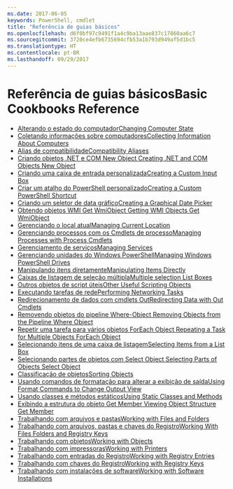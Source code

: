 ```yaml
---
ms.date: 2017-06-05
keywords: PowerShell, cmdlet
title: "Referência de guias básicos"
ms.openlocfilehash: d6f0bf97c9491f1a4c9ba13aae837c17860aa6c7
ms.sourcegitcommit: 3720ce4efb6735694cfb53a1b793d949af5d1bc5
ms.translationtype: HT
ms.contentlocale: pt-BR
ms.lasthandoff: 09/29/2017
---
```

# <a name="basic-cookbooks-reference"></a><span data-ttu-id="36495-103">Referência de guias básicos</span><span class="sxs-lookup"><span data-stu-id="36495-103">Basic Cookbooks Reference</span></span>

- [<span data-ttu-id="36495-104">Alterando o estado do computador</span><span class="sxs-lookup"><span data-stu-id="36495-104">Changing Computer State</span></span>](Changing-Computer-State.md)
- [<span data-ttu-id="36495-105">Coletando informações sobre computadores</span><span class="sxs-lookup"><span data-stu-id="36495-105">Collecting Information About Computers</span></span>](Collecting-Information-About-Computers.md)
- [<span data-ttu-id="36495-106">Alias de compatibilidade</span><span class="sxs-lookup"><span data-stu-id="36495-106">Compatibility Aliases</span></span>](Appendix-1---Compatibility-Aliases.md)
- [<span data-ttu-id="36495-107">Criando objetos .NET e COM New Object </span><span class="sxs-lookup"><span data-stu-id="36495-107">Creating .NET and COM Objects  New Object </span></span>](Creating-.NET-and-COM-Objects--New-Object-.md)
- [<span data-ttu-id="36495-108">Criando uma caixa de entrada personalizada</span><span class="sxs-lookup"><span data-stu-id="36495-108">Creating a Custom Input Box</span></span>](Creating-a-Custom-Input-Box.md)
- [<span data-ttu-id="36495-109">Criar um atalho do PowerShell personalizado</span><span class="sxs-lookup"><span data-stu-id="36495-109">Creating a Custom PowerShell Shortcut</span></span>](Appendix-2---Creating-a-Custom-PowerShell-Shortcut.md)
- [<span data-ttu-id="36495-110">Criando um seletor de data gráfico</span><span class="sxs-lookup"><span data-stu-id="36495-110">Creating a Graphical Date Picker</span></span>](Creating-a-Graphical-Date-Picker.md)
- [<span data-ttu-id="36495-111">Obtendo objetos WMI Get WmiObject </span><span class="sxs-lookup"><span data-stu-id="36495-111">Getting WMI Objects  Get WmiObject </span></span>](Getting-WMI-Objects--Get-WmiObject-.md)
- [<span data-ttu-id="36495-112">Gerenciando o local atual</span><span class="sxs-lookup"><span data-stu-id="36495-112">Managing Current Location</span></span>](Managing-Current-Location.md)
- [<span data-ttu-id="36495-113">Gerenciando processos com os Cmdlets de processo</span><span class="sxs-lookup"><span data-stu-id="36495-113">Managing Processes with Process Cmdlets</span></span>](Managing-Processes-with-Process-Cmdlets.md)
- [<span data-ttu-id="36495-114">Gerenciamento de serviços</span><span class="sxs-lookup"><span data-stu-id="36495-114">Managing Services</span></span>](Managing-Services.md)
- [<span data-ttu-id="36495-115">Gerenciando unidades do Windows PowerShell</span><span class="sxs-lookup"><span data-stu-id="36495-115">Managing Windows PowerShell Drives</span></span>](Managing-Windows-PowerShell-Drives.md)
- [<span data-ttu-id="36495-116">Manipulando itens diretamente</span><span class="sxs-lookup"><span data-stu-id="36495-116">Manipulating Items Directly</span></span>](Manipulating-Items-Directly.md)
- [<span data-ttu-id="36495-117">Caixas de listagem de seleção múltipla</span><span class="sxs-lookup"><span data-stu-id="36495-117">Multiple selection List Boxes</span></span>](Multiple-selection-List-Boxes.md)
- [<span data-ttu-id="36495-118">Outros objetos de script úteis</span><span class="sxs-lookup"><span data-stu-id="36495-118">Other Useful Scripting Objects</span></span>](Other-Useful-Scripting-Objects.md)
- [<span data-ttu-id="36495-119">Executando tarefas de rede</span><span class="sxs-lookup"><span data-stu-id="36495-119">Performing Networking Tasks</span></span>](Performing-Networking-Tasks.md)
- [<span data-ttu-id="36495-120">Redirecionamento de dados com cmdlets Out</span><span class="sxs-lookup"><span data-stu-id="36495-120">Redirecting Data with Out   Cmdlets</span></span>](Redirecting-Data-with-Out---Cmdlets.md)
- [<span data-ttu-id="36495-121">Removendo objetos do pipeline Where-Object </span><span class="sxs-lookup"><span data-stu-id="36495-121">Removing Objects from the Pipeline  Where Object </span></span>](Removing-Objects-from-the-Pipeline--Where-Object-.md)
- [<span data-ttu-id="36495-122">Repetir uma tarefa para vários objetos ForEach Object </span><span class="sxs-lookup"><span data-stu-id="36495-122">Repeating a Task for Multiple Objects  ForEach Object </span></span>](Repeating-a-Task-for-Multiple-Objects--ForEach-Object-.md)
- [<span data-ttu-id="36495-123">Selecionando itens de uma caixa de listagem</span><span class="sxs-lookup"><span data-stu-id="36495-123">Selecting Items from a List Box</span></span>](Selecting-Items-from-a-List-Box.md)
- [<span data-ttu-id="36495-124">Selecionando partes de objetos com Select Object </span><span class="sxs-lookup"><span data-stu-id="36495-124">Selecting Parts of Objects  Select Object </span></span>](Selecting-Parts-of-Objects--Select-Object-.md)
- [<span data-ttu-id="36495-125">Classificação de objetos</span><span class="sxs-lookup"><span data-stu-id="36495-125">Sorting Objects</span></span>](Sorting-Objects.md)
- [<span data-ttu-id="36495-126">Usando comandos de formatação para alterar a exibição de saída</span><span class="sxs-lookup"><span data-stu-id="36495-126">Using Format Commands to Change Output View</span></span>](Using-Format-Commands-to-Change-Output-View.md)
- [<span data-ttu-id="36495-127">Usando classes e métodos estáticos</span><span class="sxs-lookup"><span data-stu-id="36495-127">Using Static Classes and Methods</span></span>](Using-Static-Classes-and-Methods.md)
- [<span data-ttu-id="36495-128">Exibindo a estrutura do objeto Get Member </span><span class="sxs-lookup"><span data-stu-id="36495-128">Viewing Object Structure  Get Member </span></span>](Viewing-Object-Structure--Get-Member-.md)
- [<span data-ttu-id="36495-129">Trabalhando com arquivos e pastas</span><span class="sxs-lookup"><span data-stu-id="36495-129">Working with Files and Folders</span></span>](Working-with-Files-and-Folders.md)
- [<span data-ttu-id="36495-130">Trabalhando com arquivos, pastas e chaves do Registro</span><span class="sxs-lookup"><span data-stu-id="36495-130">Working With Files Folders and Registry Keys</span></span>](Working-With-Files-Folders-and-Registry-Keys.md)
- [<span data-ttu-id="36495-131">Trabalhando com objetos</span><span class="sxs-lookup"><span data-stu-id="36495-131">Working with Objects</span></span>](Working-with-Objects.md)
- [<span data-ttu-id="36495-132">Trabalhando com impressoras</span><span class="sxs-lookup"><span data-stu-id="36495-132">Working with Printers</span></span>](Working-with-Printers.md)
- [<span data-ttu-id="36495-133">Trabalhando com entradas do Registro</span><span class="sxs-lookup"><span data-stu-id="36495-133">Working with Registry Entries</span></span>](Working-with-Registry-Entries.md)
- [<span data-ttu-id="36495-134">Trabalhando com chaves do Registro</span><span class="sxs-lookup"><span data-stu-id="36495-134">Working with Registry Keys</span></span>](Working-with-Registry-Keys.md)
- [<span data-ttu-id="36495-135">Trabalhando com instalações de software</span><span class="sxs-lookup"><span data-stu-id="36495-135">Working with Software Installations</span></span>](Working-with-Software-Installations.md)

